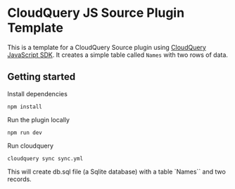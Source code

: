 # CloudQuery JS Source Plugin Template

This is a template for a CloudQuery Source plugin using [CloudQuery JavaScript SDK](https://github.com/cloudquery/plugin-sdk-javascript).
It creates a simple table called `Names` with two rows of data.

## Getting started

Install dependencies

```shell
npm install
```

Run the plugin locally

```shell
npm run dev
```

Run cloudquery

```shell
cloudquery sync sync.yml
```

This will create db.sql file (a Sqlite database) with a table `Names`` and two records.
